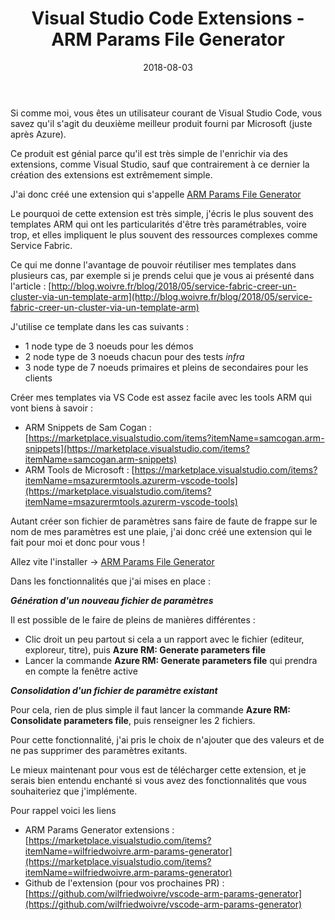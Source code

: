 ﻿---
layout: post
title: Visual Studio Code Extensions - ARM Params File Generator
date: 2018-08-03
categories: [ "ARM", "Visual Studio Code" ]
---

Si comme moi, vous êtes un utilisateur courant de Visual Studio Code, vous savez qu'il s'agit du deuxième meilleur produit fourni par Microsoft (juste après Azure). 

Ce produit est génial parce qu'il est très simple de l'enrichir via des extensions, comme Visual Studio, sauf que contrairement à ce dernier la création des extensions est extrêmement simple. 

J'ai donc créé une extension qui s'appelle [ARM Params File Generator](https://marketplace.visualstudio.com/items?itemName=wilfriedwoivre.arm-params-generator)

Le pourquoi de cette extension est très simple, j'écris le plus souvent des templates ARM qui ont les particularités d'être très paramétrables, voire trop, et elles impliquent le plus souvent des ressources complexes comme Service Fabric. 

Ce qui me donne l'avantage de pouvoir réutiliser mes templates dans plusieurs cas, par exemple si je prends celui que je vous ai présenté dans l'article : [http://blog.woivre.fr/blog/2018/05/service-fabric-creer-un-cluster-via-un-template-arm](http://blog.woivre.fr/blog/2018/05/service-fabric-creer-un-cluster-via-un-template-arm)

J'utilise ce template dans les cas suivants : 
* 1 node type de 3 noeuds pour les démos
* 2 node type de 3 noeuds chacun pour des tests *infra*
* 3 node type de 7 noeuds primaires et pleins de secondaires pour les clients

Créer mes templates via VS Code est assez facile avec les tools ARM qui vont biens à savoir : 
- ARM Snippets de Sam Cogan : [https://marketplace.visualstudio.com/items?itemName=samcogan.arm-snippets](https://marketplace.visualstudio.com/items?itemName=samcogan.arm-snippets)
- ARM Tools de Microsoft : [https://marketplace.visualstudio.com/items?itemName=msazurermtools.azurerm-vscode-tools](https://marketplace.visualstudio.com/items?itemName=msazurermtools.azurerm-vscode-tools)

Autant créer son fichier de paramètres sans faire de faute de frappe sur le nom de mes paramètres est une plaie, j'ai donc créé une extension qui le fait pour moi et donc pour vous !

Allez vite l'installer -> [ARM Params File Generator](https://marketplace.visualstudio.com/items?itemName=wilfriedwoivre.arm-params-generator)

Dans les fonctionnalités que j'ai mises en place : 

**_Génération d'un nouveau fichier de paramètres_**

Il est possible de le faire de pleins de manières différentes : 
* Clic droit un peu partout si cela a un rapport avec le fichier (editeur, exploreur, titre), puis **Azure RM: Generate parameters file**
* Lancer la commande **Azure RM: Generate parameters file** qui prendra en compte la fenêtre active

**_Consolidation d'un fichier de paramètre existant_**

Pour cela, rien de plus simple il faut lancer la commande **Azure RM: Consolidate parameters file**, puis renseigner les 2 fichiers. 

Pour cette fonctionnalité, j'ai pris le choix de n'ajouter que des valeurs et de ne pas supprimer des paramètres exitants. 

Le mieux maintenant pour vous est de télécharger cette extension, et je serais bien entendu enchanté si vous avez des fonctionnalités que vous souhaiteriez que j'implémente. 

Pour rappel voici les liens
* ARM Params Generator extensions : [https://marketplace.visualstudio.com/items?itemName=wilfriedwoivre.arm-params-generator](https://marketplace.visualstudio.com/items?itemName=wilfriedwoivre.arm-params-generator)
* Github de l'extension (pour vos prochaines PR) : [https://github.com/wilfriedwoivre/vscode-arm-params-generator](https://github.com/wilfriedwoivre/vscode-arm-params-generator)
